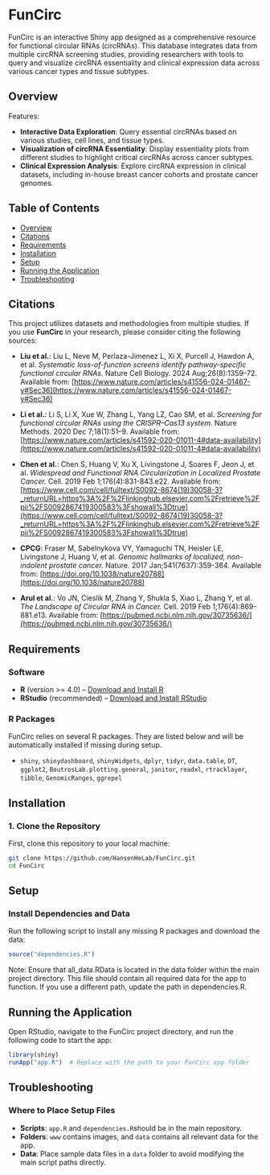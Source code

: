 # FunCirc
FunCirc is an interactive Shiny app designed as a comprehensive resource for functional circular RNAs (circRNAs). This database integrates data from multiple circRNA screening studies, providing researchers with tools to query and visualize circRNA essentiality and clinical expression data across various cancer types and tissue subtypes.

## Overview

Features: 
- **Interactive Data Exploration**: Query essential circRNAs based on various studies, cell lines, and tissue types.
- **Visualization of circRNA Essentiality**: Display essentiality plots from different studies to highlight critical circRNAs across cancer subtypes.
- **Clinical Expression Analysis**: Explore circRNA expression in clinical datasets, including in-house breast cancer cohorts and prostate cancer genomes.

## Table of Contents
- [Overview](#overview)
- [Citations](#citations)
- [Requirements](#requirements)
- [Installation](#installation)
- [Setup](#setup)
- [Running the Application](#running-the-application)
- [Troubleshooting](#troubleshooting)

## Citations

This project utilizes datasets and methodologies from multiple studies. If you use **FunCirc** in your research, please consider citing the following sources:

- **Liu et al.**: Liu L, Neve M, Perlaza-Jimenez L, Xi X, Purcell J, Hawdon A, et al. *Systematic loss-of-function screens identify pathway-specific functional circular RNAs.* Nature Cell Biology. 2024 Aug;26(8):1359–72. Available from: [https://www.nature.com/articles/s41556-024-01467-y#Sec36](https://www.nature.com/articles/s41556-024-01467-y#Sec36)

- **Li et al.**: Li S, Li X, Xue W, Zhang L, Yang LZ, Cao SM, et al. *Screening for functional circular RNAs using the CRISPR–Cas13 system.* Nature Methods. 2020 Dec 7;18(1):51–9. Available from: [https://www.nature.com/articles/s41592-020-01011-4#data-availability](https://www.nature.com/articles/s41592-020-01011-4#data-availability)

- **Chen et al.**: Chen S, Huang V, Xu X, Livingstone J, Soares F, Jeon J, et al. *Widespread and Functional RNA Circularization in Localized Prostate Cancer.* Cell. 2019 Feb 1;176(4):831-843.e22. Available from: [https://www.cell.com/cell/fulltext/S0092-8674(19)30058-3?_returnURL=https%3A%2F%2Flinkinghub.elsevier.com%2Fretrieve%2Fpii%2FS0092867419300583%3Fshowall%3Dtrue](https://www.cell.com/cell/fulltext/S0092-8674(19)30058-3?_returnURL=https%3A%2F%2Flinkinghub.elsevier.com%2Fretrieve%2Fpii%2FS0092867419300583%3Fshowall%3Dtrue)

- **CPCG**: Fraser M, Sabelnykova VY, Yamaguchi TN, Heisler LE, Livingstone J, Huang V, et al. *Genomic hallmarks of localized, non-indolent prostate cancer.* Nature. 2017 Jan;541(7637):359-364. Available from: [https://doi.org/10.1038/nature20788](https://doi.org/10.1038/nature20788)

- **Arul et al.**: Vo JN, Cieslik M, Zhang Y, Shukla S, Xiao L, Zhang Y, et al. *The Landscape of Circular RNA in Cancer.* Cell. 2019 Feb 1;176(4):869-881.e13. Available from: [https://pubmed.ncbi.nlm.nih.gov/30735636/](https://pubmed.ncbi.nlm.nih.gov/30735636/)

## Requirements

### Software
- **R** (version >= 4.0) – [Download and Install R](https://cran.r-project.org/)
- **RStudio** (recommended) – [Download and Install RStudio](https://rstudio.com/products/rstudio/download/)

### R Packages
FunCirc relies on several R packages. They are listed below and will be automatically installed if missing during setup.

- `shiny`, `shinydashboard`, `shinyWidgets`, `dplyr`, `tidyr`, `data.table`, `DT`, `ggplot2`, `BoutrosLab.plotting.general`, `janitor`, `readxl`, `rtracklayer`, `tibble`, `GenomicRanges`, `ggrepel`

## Installation

### 1. Clone the Repository
First, clone this repository to your local machine:
```bash
git clone https://github.com/HansenHeLab/FunCirc.git
cd FunCirc
```

## Setup
### Install Dependencies and Data
Run the following script to install any missing R packages and download the data:
```R
source("dependencies.R")
```

Note: Ensure that all_data.RData is located in the data folder within the main project directory. This file should contain all required data for the app to function. If you use a different path, update the path in dependencies.R. 

## Running the Application

Open RStudio, navigate to the FunCirc project directory, and run the following code to start the app:

```r
library(shiny)
runApp("app.R")  # Replace with the path to your FunCirc app folder
```

## Troubleshooting 

### Where to Place Setup Files

- **Scripts**: `app.R` and `dependencies.R`should be in the main repository.
- **Folders**: `www` contains images, and `data` contains all relevant data for the app. 
- **Data**: Place sample data files in a `data` folder to avoid modifying the main script paths directly.




